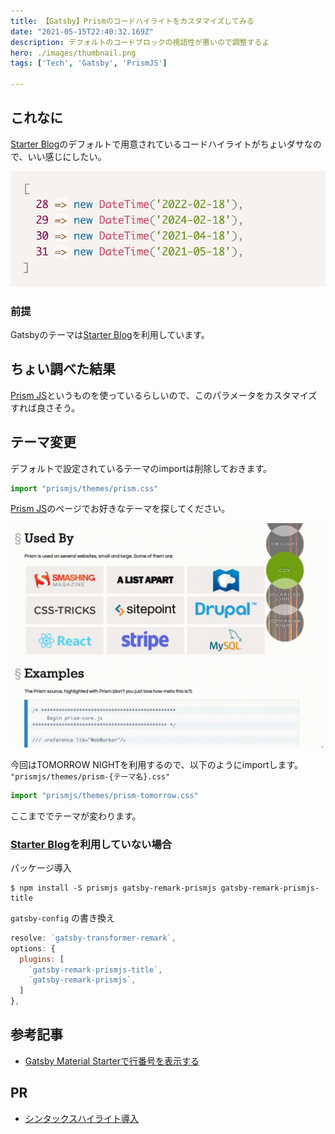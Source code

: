 ```yaml
---
title: 【Gatsby】Prismのコードハイライトをカスタマイズしてみる
date: "2021-05-15T22:40:32.169Z"
description: デフォルトのコードブロックの視認性が悪いので調整するよ
hero: ./images/thumbnail.png
tags: ['Tech', 'Gatsby', 'PrismJS']

---
```


## これなに

[Starter Blog](https://www.gatsbyjs.com/starters/gatsbyjs/gatsby-starter-blog)のデフォルトで用意されているコードハイライトがちょいダサなので、いい感じにしたい。

![デフォルトのコードハイライト](./images/ASIS.png)

### 前提

Gatsbyのテーマは[Starter Blog](https://www.gatsbyjs.com/starters/gatsbyjs/gatsby-starter-blog)を利用しています。

## ちょい調べた結果

[Prism JS](https://prismjs.com/)というものを使っているらしいので、このパラメータをカスタマイズすれば良さそう。

## テーマ変更

デフォルトで設定されているテーマのimportは削除しておきます。

```js:title=gatsby-browser.js
import "prismjs/themes/prism.css"
```

[Prism JS](https://prismjs.com/)のページでお好きなテーマを探してください。

![prismjsのテーマ確認](./images/prismjs.gif)

今回はTOMORROW NIGHTを利用するので、以下のようにimportします。 `"prismjs/themes/prism-{テーマ名}.css"`

```js:title=gatsby-browser.js
import "prismjs/themes/prism-tomorrow.css"
```

ここまででテーマが変わります。


### [Starter Blog](https://www.gatsbyjs.com/starters/gatsbyjs/gatsby-starter-blog)を利用していない場合

パッケージ導入

```shell
$ npm install -S prismjs gatsby-remark-prismjs gatsby-remark-prismjs-title
```

`gatsby-config` の書き換え

```js:title=gatsby-config.js
resolve: `gatsby-transformer-remark`,
options: {
  plugins: [
    `gatsby-remark-prismjs-title`,
    `gatsby-remark-prismjs`,
  ]
},
```

## 参考記事

- [Gatsby Material Starterで行番号を表示する](https://www.yo1000.com/gatsby-number-lines)

## PR

- [シンタックスハイライト導入](https://github.com/sotaryoutarou/sotaryoutarou.github.io/pull/44)